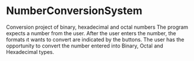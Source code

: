 # NumberConversionSystem
Conversion project of binary, hexadecimal and octal numbers
The program expects a number from the user. After the user enters the number, the formats ıt wants to convert are indicated by the buttons. The user has the opportunity to convert the number entered into Binary, Octal and Hexadecimal types.
